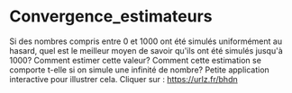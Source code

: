 # Convergence_estimateurs
Si des nombres compris entre 0 et 1000 ont été simulés uniformément au hasard, quel est le meilleur moyen de savoir qu'ils ont été simulés jusqu'à 1000? Comment estimer cette valeur? Comment cette estimation se comporte t-elle si on simule une infinité de nombre? Petite application interactive pour illustrer cela. 
Cliquer sur : https://urlz.fr/bhdn
